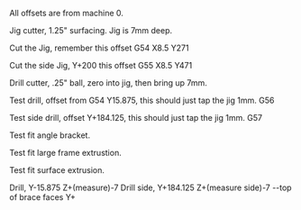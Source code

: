 All offsets are from machine 0.

Jig cutter, 1.25" surfacing. Jig is 7mm deep.

Cut the Jig, remember this offset G54
X8.5 Y271

Cut the side Jig, Y+200 this offset G55
X8.5 Y471

Drill cutter, .25" ball, zero into jig, then bring up 7mm.

Test drill, offset from G54 Y15.875, this should just tap the jig 1mm. G56

Test side drill, offset Y+184.125, this should just tap the jig 1mm. G57

Test fit angle bracket.

Test fit large frame extrustion.

Test fit surface extrusion.

Drill, Y-15.875 Z+(measure)-7
Drill side, Y+184.125 Z+(measure side)-7
--top of brace faces Y+
